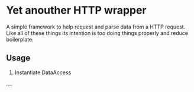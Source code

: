Yet anouther HTTP wrapper
=========================

A simple framework to help request and parse data from a HTTP request.  Like all of these things its intention is too doing things properly and reduce boilerplate.



Usage
-----

 1. Instantiate DataAccess

....


